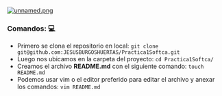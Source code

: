 [![unnamed.png](https://i.postimg.cc/G9wMSWMs/unnamed.png)](https://postimg.cc/Cn7HRQpF)
### Comandos: 💻

- Primero se clona el repositorio en local:
`git clone git@github.com:JESUSBURGOSHUERTAS/Practica1Softca.git`
- Luego nos ubicamos en la carpeta del proyecto:
`cd Practica1Softca/`
- Creamos el archivo **README.md** con el siguiente comando:
`touch README.md`
- Podemos usar vim o el editor preferido para editar el archivo y anexar los comandos:
`vim README.md`
